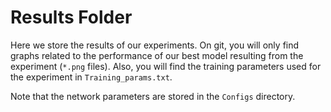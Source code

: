 # Results Folder
Here we store the results of our experiments. On git, you will only find graphs related to the performance of our best model resulting from the experiment (`*.png` files). Also, you will find the training parameters used for the experiment in `Training_params.txt`. 

Note that the network parameters are stored in the `Configs` directory.